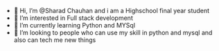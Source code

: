 - 👋 Hi, I’m @Sharad Chauhan and i am a Highschool final year student
- 👀 I’m interested in Full stack development
- 🌱 I’m currently learning Python and MYSql
- 💞️ I’m looking to people who can use my skill in python and mysql and also can tech me new things 

<!---
Shinan007/Shinan007 is a ✨ special ✨ repository because its `README.md` (this file) appears on your GitHub profile.
You can click the Preview link to take a look at your changes.
--->
